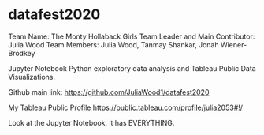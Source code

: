 # datafest2020
Team  Name: The Monty Hollaback  Girls
Team Leader and Main Contributor: Julia  Wood
Team Members: Julia Wood, Tanmay Shankar, Jonah Wiener-Brodkey

Jupyter Notebook Python exploratory data analysis and Tableau Public Data Visualizations.  

Github main link:
https://github.com/JuliaWood1/datafest2020 

My Tableau Public Profile 
https://public.tableau.com/profile/julia2053#!/

Look at the Jupyter Notebook,  it has EVERYTHING. 
